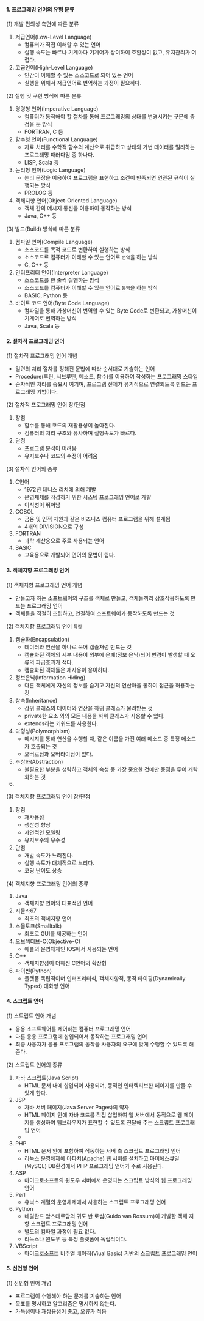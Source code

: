 #### 1. 프로그래밍 언어의 유형 분류
(1) 개발 편의성 측면에 따른 분류
  1) 저급언어(Low-Level Language)
     - 컴퓨터가 직접 이해할 수 있는 언어
     - 실행 속도는 빠르나 기계마다 기계어가 상이하여 호환성이 없고, 유지관리가 어렵다.
  2) 고급언어(High-Level Language)
     - 인간이 이해할 수 있는 소스코드로 되어 있는 언어
     - 실행을 위해서 저급언어로 번역하는 과정이 필요하다.
       
(2) 실행 및 구현 방식에 따른 분류
  1) 명령형 언어(Imperative Language)
     - 컴퓨터가 동작해야 할 절차를 통해 프로그래밍의 상태를 변경시키는 구문에 중점을 둔 방식
     - FORTRAN, C 등
  2) 함수형 언어(Functional Language)
     - 자료 처리를 수학적 함수의 계산으로 취급하고 상태와 가변 데이터를 멀리하는 프로그래밍 패러다임 중 하나다.
     - LISP, Scala 등
  3) 논리형 언어(Logic Language)
     - 논리 문장을 이용하여 프로그램을 표현하고 조건이 만족되면 연관된 규칙이 실행되는 방식
     - PROLOG 등
  4) 객체지향 언어(Object-Oriented Language)
     - 객체 간의 메시지 통신을 이용하여 동작하는 방식
     - Java, C++ 등

(3) 빌드(Build) 방식에 따른 분류
  1) 컴파일 언어(Compile Language)
     - 소스코드를 목적 코드로 변환하여 실행하는 방식
     - 소스코드르 컴퓨터가 이해할 수 있는 언어로 `번역`을 하는 방식
     - C, C++ 등
  2) 인터프리터 언어(Interpreter Language)
     - 소스코드를 한 줄씩 실행하는 방식
     - 소스코드를 컴퓨터가 이해할 수 있는 언어로 `통역`을 하는 방식
     - BASIC, Python 등
  3) 바이트 코드 언어(Byte Code Language)
     - 컴파일을 통해 가상머신이 번역할 수 있는 Byte Code로 변환되고, 가상머신이 기계어로 번역하는 방식
     - Java, Scala 등

#### 2. 절차적 프로그래밍 언어
(1) 절차적 프로그래밍 언어 개념
  - 일련의 처리 절차를 정해진 문법에 따라 순서대로 기술하는 언어
  - Procedure(루틴, 서브루틴, 메소드, 함수)를 이용하여 작성하는 프로그래밍 스타일
  - 순차적인 처리를 중요시 여기며, 프로그램 전체가 유기적으로 연결되도록 만드는 프로그래밍 기법이다.

(2) 절차적 프로그래밍 언어 장/단점
  1) 장점
     - 함수를 통해 코드의 재활용성이 높아진다.
     - 컴퓨터의 처리 구조와 유사하며 실행속도가 빠르다.
  2) 단점
     - 프로그램 분석이 어려움
     - 유지보수나 코드의 수정이 어려움 

(3) 절차적 언어의 종류
  1) C언어
     - 1972년 데니스 리치에 의해 개발
     - 운영체제를 작성하기 위한 시스템 프로그래밍 언어로 개발
     - 이식성이 뛰어남
  2) COBOL
     - 금융 및 인적 자원과 같은 비즈니스 컴퓨터 프로그램을 위해 설계됨
     - 4개의 DIVISION으로 구성
  3) FORTRAN
     - 과학 계산용으로 주로 사용되는 언어
  5) BASIC
     - 교육용으로 개발되어 언어의 문법이 쉽다.

#### 3. 객체지향 프로그래밍 언어
(1) 객체지향 프로그래밍 언어 개념
  - 만들고자 하는 소프트웨어의 구조를 객체로 만들고, 객체들끼리 상호작용하도록 만드는 프로그래밍 언어
  - 객체들을 적절히 조립하고, 연결하여 소프트웨어가 동작하도록 만드는 것

(2) 객체지향 프로그래밍 언어 `특징`
  1) 캠슐화(Encapsulation)
     - 데이터와 연산을 하나로 묶어 캡슐처럼 만드는 것
     - 캠슐화된 객체의 세부 내용이 외부에 은폐(정보 은닉)되어 변경이 발생할 때 오류의 파급효과가 적다.
     - 캠슐화된 객체들은 재사용이 용이하다.
  3) 정보은닉(Information Hiding)
     - 다른 객체에게 자신의 정보를 숨기고 자신의 연산마을 통하여 접근을 허용하는 것
  5) 상속(Inheritance)
     - 상위 클래스의 데이터와 연산을 하위 클래스가 물려받는 것
     - private한 요소 외의 모든 내용을 하위 클래스가 사용할 수 있다.
     - extends라는 키워드를 사용한다.
  7) 다형성(Polymorphism)
     - 메시지를 통해 연산을 수행할 때, 같은 이름을 가진 여러 메소드 중 특정 메소드가 호출되는 것
     - 오버로딩과 오버라이딩이 있다.
  9) 추상화(Abstraction)
      - 불필요한 부분을 생략하고 객체의 속성 중 가장 중요한 것에만 중점을 두어 개략화하는 것
  11) 

(3) 객체지향 프로그래밍 언어 장/단점
  1) 장점
     - 재사용성
     - 생산성 향상
     - 자연적인 모델링
     - 유지보수의 우수성
  3) 단점
     - 개발 속도가 느려진다.
     - 실행 속도가 대체적으로 느리다.
     - 코딩 난이도 상승

(4) 객체지향 프로그래밍 언어의 종류
  1) Java
     - 객체지향 언어의 대표적인 언어
  3) 시뮬라67
     - 최초의 객체지향 언어
  5) 스몰토크(Smalltalk)
     - 최초로 GUI를 제공하는 언어
  7) 오브젝티브-C(Objective-C)
     - 애플의 운영체제인 IOS에서 사용되는 언어
  9) C++
      - 객체지향성이 더해진 C언어의 확장형
  11) 파이썬(Python)
      - 플랫폼 독립적이며 인터프리터식, 객체지향적, 동적 타이핑(Dynamically Typed) 대화형 언어

#### 4. 스크립트 언어
(1) 스트립트 언어 개념
  - 응용 소프트웨어를 제어하는 컴퓨터 프로그래밍 언어
  - 다른 응용 프로그램에 삽입되어서 동작하는 프로그래밍 언어
  - 최종 사용자가 응용 프로그램의 동작을 사용자의 요구에 맞게 수행할 수 있도록 해준다.

(2) 스트립트 언어의 종류
  1) 자바 스크립트(Java Script)
     - HTML 문서 내에 삽입되어 사용되며, 동적인 인터렉티브한 페이지를 만들 수 있게 한다.
  3) JSP
     - 자바 서버 페이지(Java Server Pages)의 약자
     - HTML 페이지 안에 자바 코드를 직접 삽입하여 웹 서버에서 동적으로 웹 페이지를 생성하여 웹브라우저가 표현할 수 있도록 전달해 주는 스크립트 프로그래밍 언어
     - 
  5) PHP
     - HTML 문서 안에 포함하여 작동하는 서버 측 스크립트 프로그래밍 언어
     - 리눅스 운영체제에 아파치(Apache) 웹 서버를 설치하고 마이에스큐일(MySQL) DB환경에서 PHP 프로그래밍 언어가 주로 사용된다.
  7) ASP
     - 마이크로소프트의 윈도우 서버에서 운영되는 스크립트 방식의 웹 프로그래밍 언어
  9) Perl
      - 유닉스 계열의 운영체제에서 사용하는 스크립트 프로그래밍 언어
  11) Python
      - 네덜란드 암스테르담의 귀도 반 로썸(Guido van Rossum)이 개발한 객체 지향 스크립트 프로그래밍 언어
      - 별도의 컴파일 과정이 필요 없다.
      - 리눅스나 윈도우 등 특정 플랫폼에 독립적이다.
  13) VBScript
      - 마이크로소프트 비주얼 베이직(Viual Basic) 기반의 스크립트 프로그래밍 언어

#### 5. 선언형 언어
(1) 선언형 언어 개념
  - 프로그램이 수행해야 하는 문제를 기술하는 언어
  - 목표를 명시하고 알고리즘은 명시하지 않는다.
  - 가독성이나 재상용성이 좋고, 오류가 적음











  
